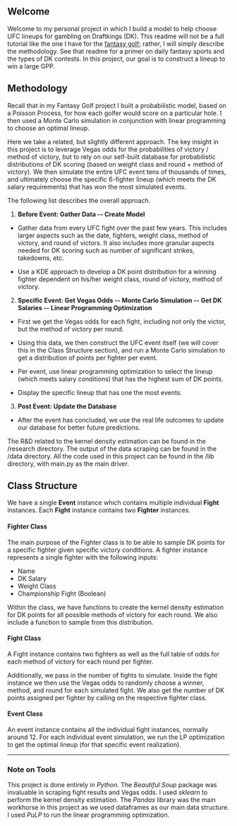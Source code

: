 ## Welcome

Welcome to my personal project in which I build a model to help choose UFC lineups for gambling on Draftkings (DK). This readme will not be a full tutorial like the one I have for the [fantasy golf](https://github.com/cschoeny/personal-projects/tree/ufc/Fantasy-Golf-Forecasting); rather, I will simply describe the methodology. See that readme for a primer on daily fantasy sports and the types of DK contests. In this project, our goal is to construct a lineup to win a large GPP.

## Methodology

Recall that in my Fantasy Golf project I built a probabilistic model, based on a Poisson Process, for how each golfer would score on a particular hole. I then used a Monte Carlo simulation in conjunction with linear programming to choose an optimal lineup.

Here we take a related, but slightly different approach. The key insight in this project is to leverage Vegas odds for the probabilities of victory / method of victory, but to rely on our self-built database for probabilistic distributions of DK scoring (based on weight class and round + method of victory). We then simulate the entire UFC event tens of thousands of times, and ultimately choose the specific 6-fighter lineup (which meets the DK salary requirements) that has won the most simulated events.

The following list describes the overall approach.

1. **Before Event: Gather Data -- Create Model**
* Gather data from every UFC fight over the past few years. This includes larger aspects such as the date, fighters, weight class, method of victory, and round of victors. It also includes more granular aspects needed for DK scoring such as number of significant strikes, takedowns, etc.

* Use a KDE approach to develop a DK point distribution for a winning fighter dependent on his/her weight class, round of victory, method of victory.

2. **Specific Event: Get Vegas Odds -- Monte Carlo Simulation -- Get DK Salaries -- Linear Programming Optimization**

* First we get the Vegas odds for each fight, including not only the victor, but the method of victory per round.

* Using this data, we then construct the UFC event itself (we will cover this in the Class Structure section), and run a Monte Carlo simulation to get a distribution of points per fighter per event.

* Per event, use linear programming optimization to select the lineup (which meets salary conditions) that has the highest sum of DK points.

* Display the specific lineup that has one the most events.

3. **Post Event: Update the Database**

* After the event has concluded, we use the real life outcomes to update our database for better future predictions.

The R&D related to the kernel density estimation can be found in the /research directory. The output of the data scraping can be found in the /data directory. All the code used in this project can be found in the /lib directory, with main.py as the main driver.

## Class Structure
We have a single **Event** instance which contains multiple individual **Fight** instances. Each **Fight** instance contains two **Fighter** instances.

#### Fighter Class
The main purpose of the Fighter class is to be able to sample DK points for a specific fighter given specific victory conditions. A fighter instance represents a single fighter with the following inputs:
* Name
* DK Salary
* Weight Class
* Championship Fight (Boolean)

Within the class, we have functions to create the kernel density estimation for DK points for all possible methods of victory for each round. We also include a function to sample from this distribution.

#### Fight Class
A Fight instance contains two fighters as well as the full table of odds for each method of victory for each round per fighter.

Additionally, we pass in the number of fights to simulate. Inside the fight instance we then use the Vegas odds to randomly choose a winner, method, and round for each simulated fight. We also get the number of DK points assigned per fighter by calling on the respective fighter class.

#### Event Class
An event instance contains all the individual fight instances, normally around 12. For each individual event simulation, we run the LP optimization to get the optimal lineup (for that specific event realization).

___

### Note on Tools

This project is done entirely in _Python_. The _Beautiful Soup_ package was invaluable in scraping fight results and Vegas odds. I used _sklearn_ to perform the kernel density estimation. The _Pandas_ library was the main workhorse in this project as we used dataframes as our main data structure. I used _PuLP_ to run the linear programming optimization.
